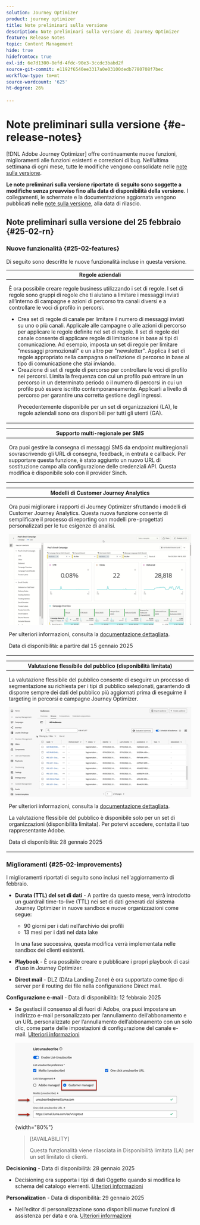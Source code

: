 ```yaml
---
solution: Journey Optimizer
product: journey optimizer
title: Note preliminari sulla versione
description: Note preliminari sulla versione di Journey Optimizer
feature: Release Notes
topic: Content Management
hide: true
hidefromtoc: true
exl-id: 6e7d1300-8efd-4fdc-90e3-3ccdc3babd2f
source-git-commit: e1192f6540ee3317a0e03100dedb7780708f7bec
workflow-type: tm+mt
source-wordcount: '625'
ht-degree: 26%

---
```


# Note preliminari sulla versione {#e-release-notes}

[!DNL Adobe Journey Optimizer] offre continuamente nuove funzioni, miglioramenti alle funzioni esistenti e correzioni di bug. Nell’ultima settimana di ogni mese, tutte le modifiche vengono consolidate nelle [note sulla versione](release-notes.md).

**Le note preliminari sulla versione riportate di seguito sono soggette a modifiche senza preavviso fino alla data di disponibilità della versione**. I collegamenti, le schermate e la documentazione aggiornata vengono pubblicati nelle [note sulla versione](release-notes.md), alla data di rilascio.

## Note preliminari sulla versione del 25 febbraio {#25-02-rn}

### Nuove funzionalità {#25-02-features}

Di seguito sono descritte le nuove funzionalità incluse in questa versione.

<table>
<thead>
<tr>
<th><strong>Regole aziendali</strong><br/></th>
</tr>
</thead>
<tbody>
<tr>
<td>
<p>È ora possibile creare regole business utilizzando i set di regole. I set di regole sono gruppi di regole che ti aiutano a limitare i messaggi inviati all’interno di campagne e azioni di percorso tra canali diversi e a controllare le voci di profilo in percorsi.<p>
<p><ul><li>Crea set di regole di canale per limitare il numero di messaggi inviati su uno o più canali. Applicale alle campagne o alle azioni di percorso per applicare le regole definite nel set di regole. Il set di regole del canale consente di applicare regole di limitazione in base ai tipi di comunicazione. Ad esempio, imposta un set di regole per limitare "messaggi promozionali" e un altro per "newsletter". Applica il set di regole appropriato nella campagna o nell’azione di percorso in base al tipo di comunicazione che stai inviando.</li>
<li> Creazione di set di regole di percorso per controllare le voci di profilo nei percorsi. Limita la frequenza con cui un profilo può entrare in un percorso in un determinato periodo o il numero di percorsi in cui un profilo può essere iscritto contemporaneamente. Applicarli a livello di percorso per garantire una corretta gestione degli ingressi.</li></p>
<p>Precedentemente disponibile per un set di organizzazioni (LA), le regole aziendali sono ora disponibili per tutti gli utenti (GA).</p>
<!--p>For more information, refer to the <a href="../configuration/business-rules.md">detailed documentation</a>.</p-->
</td>
</tr>
</tbody>
</table>

<table>
<thead>
<tr>
<th><strong>Supporto multi-regionale per SMS</strong><br/></th>
</tr>
</thead>
<tbody>
<tr>
<td>
<p>Ora puoi gestire la consegna di messaggi SMS da endpoint multiregionali sovrascrivendo gli URL di consegna, feedback, in entrata e callback. Per supportare questa funzione, è stato aggiunto un nuovo URL di sostituzione campo alla configurazione delle credenziali API. Questa modifica è disponibile solo con il provider Sinch.</p>
<!--p>For more information, refer to the <a href="../configuration/business-rules.md">detailed documentation</a>.</p-->
</td>
</tr>
</tbody>
</table>


<table>
<thead>
<tr>
<th><strong>Modelli di Customer Journey Analytics</strong><br/></th>
</tr>
</thead>
<tbody>
<tr>
<td>
<p>Ora puoi migliorare i rapporti di Journey Optimizer sfruttando i modelli di Customer Journey Analytics. Questa nuova funzione consente di semplificare il processo di reporting con modelli pre-progettati personalizzati per le tue esigenze di analisi.
</p>
<img src="assets/do-not-localize/cja-templates.gif">
<p>Per ulteriori informazioni, consulta la <a href="../reports/report-cja-manage.md#cja-template">documentazione dettagliata</a>.</p>
<p>Data di disponibilità: a partire dal 15 gennaio 2025</p>
</tr>
</tbody>
</table>

<table>
<thead>
<tr>
<th><strong>Valutazione flessibile del pubblico (disponibilità limitata)</strong><br/></th>
</tr>
</thead>
<tbody>
<tr>
<td>
<p>La valutazione flessibile del pubblico consente di eseguire un processo di segmentazione su richiesta per i tipi di pubblico selezionati, garantendo di disporre sempre dei dati del pubblico più aggiornati prima di eseguirne il targeting in percorsi e campagne Journey Optimizer.</p>
<img src="assets/do-not-localize/flexible-audience.gif">
<p>Per ulteriori informazioni, consulta la <a href="../audience/about-audiences.md#flexible">documentazione dettagliata</a>.</p>
<p> La valutazione flessibile del pubblico è disponibile solo per un set di organizzazioni (disponibilità limitata). Per potervi accedere, contatta il tuo rappresentante Adobe.</p>
<p>Data di disponibilità: 28 gennaio 2025</p>
</tr>
</tbody>
</table>


### Miglioramenti {#25-02-improvements}

I miglioramenti riportati di seguito sono inclusi nell&#39;aggiornamento di febbraio.

* **Durata (TTL) del set di dati** - A partire da questo mese, verrà introdotto un guardrail time-to-live (TTL) nei set di dati generati dal sistema Journey Optimizer in nuove sandbox e nuove organizzazioni come segue:

   * 90 giorni per i dati nell’archivio dei profili
   * 13 mesi per i dati nel data lake

  In una fase successiva, questa modifica verrà implementata nelle sandbox dei clienti esistenti.

* **Playbook** - È ora possibile creare e pubblicare i propri playbook di casi d&#39;uso in Journey Optimizer.

* **Direct mail** - DLZ (DAta Landing Zone) è ora supportato come tipo di server per il routing dei file nella configurazione Direct mail.

**Configurazione e-mail** - Data di disponibilità: 12 febbraio 2025

* Se gestisci il consenso al di fuori di Adobe, ora puoi impostare un indirizzo e-mail personalizzato per l’annullamento dell’abbonamento e un URL personalizzato per l’annullamento dell’abbonamento con un solo clic, come parte delle impostazioni di configurazione del canale e-mail. [Ulteriori informazioni](../email/list-unsubscribe.md#custom-managed)

  ![](../email/assets/surface-list-unsubscribe-custom.png){width="80%"}

  >[!AVAILABILITY]
  >
  >Questa funzionalità viene rilasciata in Disponibilità limitata (LA) per un set limitato di clienti.

**Decisioning** - Data di disponibilità: 28 gennaio 2025

* Decisioning ora supporta i tipi di dati Oggetto quando si modifica lo schema del catalogo elementi. [Ulteriori informazioni](../experience-decisioning/catalogs.md)

**Personalization** - Data di disponibilità: 29 gennaio 2025

* Nell’editor di personalizzazione sono disponibili nuove funzioni di assistenza per data e ora. [Ulteriori informazioni](../personalization/functions/dates.md)